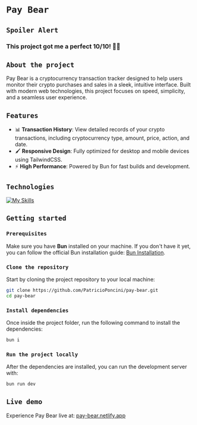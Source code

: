 # `Pay Bear`

## `Spoiler Alert`
### This project got me a **perfect 10/10!** 🎉🔥 

## `About the project`
Pay Bear is a cryptocurrency transaction tracker designed to help users monitor their crypto purchases and sales in a sleek, intuitive interface. Built with modern web technologies, this project focuses on speed, simplicity, and a seamless user experience.

## `Features`
- 📊 **Transaction History**: View detailed records of your crypto transactions, including cryptocurrency type, amount, price, action, and date.
- 🖌️ **Responsive Design**: Fully optimized for desktop and mobile devices using TailwindCSS.
- ⚡ **High Performance**: Powered by Bun for fast builds and development.

## `Technologies`
[![My Skills](https://skillicons.dev/icons?i=ts,vue,bun,html,css,tailwind)](https://skillicons.dev)

## `Getting started`
### `Prerequisites`

Make sure you have **Bun** installed on your machine. If you don't have it yet, you can follow the official Bun installation guide: [Bun Installation](https://bun.sh/docs/installation).

### `Clone the repository`
Start by cloning the project repository to your local machine:
```bash
git clone https://github.com/PatricioPoncini/pay-bear.git
cd pay-bear
```
### `Install dependencies`
Once inside the project folder, run the following command to install the dependencies:
```bash
bun i
```

### `Run the project locally`
After the dependencies are installed, you can run the development server with:
```bash
bun run dev
```


## `Live demo`
Experience Pay Bear live at: [pay-bear.netlify.app](https://pay-bear.netlify.app/) 
